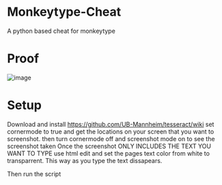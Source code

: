 # Monkeytype-Cheat
A python based cheat for monkeytype

# Proof
![image](https://user-images.githubusercontent.com/72428571/170416025-0e58355d-3a43-4846-baf2-c9ed275778d4.png)


# Setup
Download and install https://github.com/UB-Mannheim/tesseract/wiki
set cornermode to true and get the locations on your screen that you want to screenshot.
then turn cornermode off and screenshot mode on to see the screenshot taken
Once the screenshot ONLY INCLUDES THE TEXT YOU WANT TO TYPE use html edit and set the
pages text color from white to transparrent. This way as you type the text dissapears.

Then run the script
